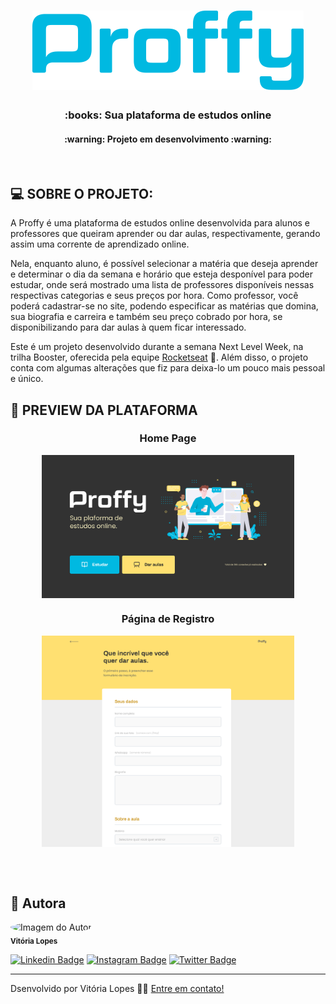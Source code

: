 <h1 align="center" >
    <img alt="Logo Proffy" src="/images/logo-blue.png" />
</h1>

<h3 align="center">
    :books: Sua plataforma de estudos online
</h3>

<h4 align="center"> :warning: Projeto em desenvolvimento :warning: </h4><br>

## :computer: SOBRE O PROJETO: 

A Proffy é uma plataforma de estudos online desenvolvida para alunos e professores que queiram aprender ou dar aulas, respectivamente, gerando assim uma corrente de aprendizado online. 

Nela, enquanto aluno,  é possível selecionar a matéria que deseja aprender e determinar o dia da semana e horário que esteja desponível para poder estudar, onde será mostrado uma lista de professores disponíveis nessas respectivas categorias e seus preços por hora. Como professor, você poderá cadastrar-se no site, podendo especificar as matérias que domina, sua biografia e carreira e também seu preço cobrado por hora, se disponibilizando para dar aulas à quem ficar interessado.  

Este é um projeto desenvolvido durante a semana Next Level Week, na trilha Booster, oferecida pela equipe [Rocketseat](https://rocketseat.com.br/) :rocket:. Além disso, o projeto conta com algumas alterações que fiz para deixa-lo um pouco mais pessoal e único.


## :art: PREVIEW DA PLATAFORMA

### <p align="center">Home Page</p>
<p align="center" style="display: flex; align-items: flex-start; justify-content: center;">
  	<img alt="Página Inicial" src="/images/home-proffy.png" width="80%">
</p>

### <p align="center">Página de Registro</p>

<p align="center" style="display: flex; align-items: flex-start; justify-content: center;">
  	<img alt="Página de cadastro do professor" src="/images/page-form.png" width="80%">
</p>
<br> <br>

## :raising_hand: Autora

 <img style="border-radius: 50%;" src="https://avatars2.githubusercontent.com/u/64246018?s=460&u=3d07c48c53255d53e3406037c7f98af14fd98689&v=4" width="100px;" alt="Imagem do Autor"/>
 <br/>
 <sub><b>Vitória Lopes</b></sub> 
 <br/>

[![Linkedin Badge](https://img.shields.io/badge/-vilopesp-blue?style=flat-square&logo=Linkedin&logoColor=white&link=https://www.linkedin.com/in/vilopesp/)](https://www.linkedin.com/in/grioos/) 
[![Instagram Badge](https://img.shields.io/badge/-@_vilopesp_-blue?style=flat-square&logo=Instagram&logoColor=white&link=https://www.instagram.com/_vilopesp/)](https://www.instagram.com/grioos_/)
[![Twitter Badge](https://img.shields.io/twitter/follow/_vilopesp?style=social)](https://twitter.com/_vilopesp)

---

Dsenvolvido por Vitória Lopes 👋🏻 [Entre em contato!](https://www.linkedin.com/in/vilopesp/)









